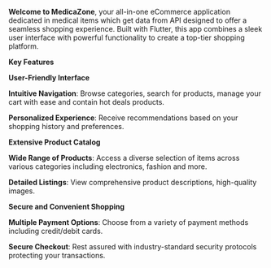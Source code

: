**Welcome to MedicaZone**, your all-in-one eCommerce application dedicated in medical items which get data from API designed to offer a seamless shopping experience.
Built with Flutter, this app combines a sleek user interface with powerful functionality to create a top-tier shopping platform.

**Key Features**

**User-Friendly Interface**

**Intuitive Navigation**: Browse categories, search for products, manage your cart with ease and contain hot deals products.

**Personalized Experience**: Receive recommendations based on your shopping history and preferences.

**Extensive Product Catalog**

**Wide Range of Products**: Access a diverse selection of items across various categories including
electronics, fashion and more.

**Detailed Listings**: View comprehensive product descriptions, high-quality images.

**Secure and Convenient Shopping**

**Multiple Payment Options**: Choose from a variety of payment methods including credit/debit cards.

**Secure Checkout**: Rest assured with industry-standard security protocols protecting your
transactions.
